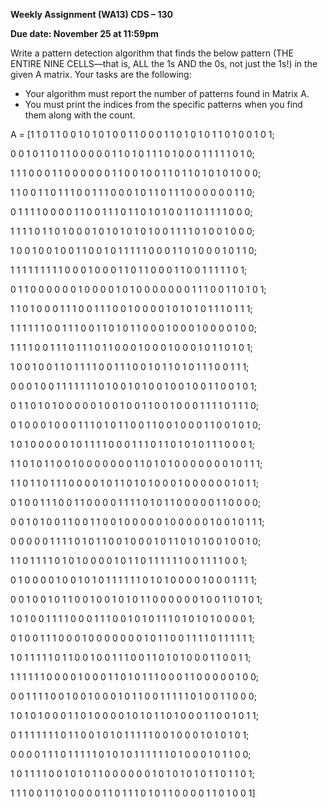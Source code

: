 ﻿


**Weekly Assignment (WA13) CDS – 130**

**Due date: November 25 at 11:59pm**


Write a pattern detection algorithm that finds the below pattern (THE ENTIRE NINE CELLS—that is, ALL the 1s AND the 0s, not just the 1s!) in the given A matrix. Your tasks are the following:

- Your algorithm must report the number of patterns found in Matrix A.
- You must print the indices from the specific patterns when you find them along with the count.


A = [1 1 0 1 1 0 0 1 0 1 0 1 0 0 1 1 0 0 0 1 1 0 1 0 1 0 1 1 0 1 0 0 1 0 1;

0 0 1 0 1 1 0 1 1 0 0 0 0 0 1 1 0 1 0 1 1 1 0 1 0 0 0 1 1 1 1 1 0 1 0;

1 1 1 0 0 0 1 1 0 0 0 0 0 0 1 1 0 0 1 0 0 1 1 0 1 1 0 1 0 1 0 1 0 0 0;

1 1 0 0 1 1 0 1 1 1 0 0 1 1 1 0 0 0 1 0 1 1 0 1 1 1 0 0 0 0 0 0 1 1 0;

0 1 1 1 1 0 0 0 0 1 1 0 0 1 1 1 0 1 1 0 1 0 1 0 0 1 1 0 1 1 1 1 0 0 0;

1 1 1 1 0 1 1 0 1 0 0 0 1 0 1 0 1 0 1 0 1 0 0 1 1 1 1 0 1 0 0 1 0 0 0;

1 0 0 1 0 0 1 0 0 1 1 0 0 1 0 1 1 1 1 1 0 0 0 1 1 0 1 0 0 0 1 0 1 1 0;

1 1 1 1 1 1 1 1 1 0 0 0 1 0 0 0 1 1 0 1 1 0 0 0 1 1 0 0 1 1 1 1 1 0 1;

0 1 1 0 0 0 0 0 0 1 0 0 0 0 1 0 1 0 0 0 0 0 0 0 1 1 1 0 0 1 1 0 1 0 1;

1 1 0 1 0 0 0 1 1 1 0 0 1 1 1 0 0 1 0 0 0 0 1 0 1 0 1 0 1 1 1 0 1 1 1;

1 1 1 1 1 1 0 0 1 1 1 0 0 1 1 0 1 0 1 1 0 0 0 1 0 0 0 1 0 0 0 0 1 0 0;

1 1 1 1 0 0 1 1 1 0 1 1 1 0 1 1 0 0 0 1 0 0 0 1 0 0 0 1 0 1 1 0 1 0 1;

1 0 0 1 0 0 1 1 0 1 1 1 1 0 0 1 1 1 0 0 1 0 1 1 0 1 0 1 1 1 0 0 1 1 1;

0 0 0 1 0 0 1 1 1 1 1 1 1 0 1 0 0 1 0 1 0 0 1 0 0 1 0 0 1 1 0 0 1 0 1;

0 1 1 0 1 0 1 0 0 0 0 0 1 0 0 1 0 0 1 1 0 0 1 0 0 0 1 1 1 1 0 1 1 1 0;

0 1 0 0 0 1 0 0 0 1 1 1 0 1 0 1 1 0 0 1 1 0 0 1 0 0 0 1 1 0 0 1 0 1 0;

1 0 1 0 0 0 0 0 1 0 1 1 1 1 0 0 0 1 1 1 0 1 1 0 1 0 1 0 1 1 1 0 0 0 1;

1 1 0 1 0 1 1 0 0 1 0 0 0 0 0 0 0 1 1 0 1 0 1 0 0 0 0 0 0 0 1 0 1 1 1;

1 1 0 1 1 0 1 1 1 0 0 0 0 1 0 1 1 0 1 0 1 0 0 0 1 0 0 0 0 0 0 1 0 1 1;

0 1 0 0 1 1 1 0 0 1 1 0 0 0 0 1 1 1 1 0 1 0 1 1 0 0 0 0 0 1 1 0 0 0 0;

0 0 1 0 1 0 0 1 1 0 0 1 1 0 0 1 0 0 0 0 0 1 0 0 0 0 0 1 0 0 1 0 1 1 1;

0 0 0 0 0 1 1 1 1 0 1 0 1 1 0 0 1 0 0 0 1 0 1 1 0 1 0 1 0 0 1 0 0 1 0;

1 1 0 1 1 1 1 0 1 0 1 0 0 0 0 1 0 1 1 0 1 1 1 1 1 1 0 0 1 1 1 1 0 0 1;

0 1 0 0 0 0 1 0 0 1 0 1 0 1 1 1 1 1 1 0 1 0 1 0 0 0 0 1 0 0 0 1 1 1 1;

0 0 1 0 0 1 0 1 1 0 0 1 0 0 1 0 1 0 1 1 0 0 0 0 0 0 1 0 0 1 1 0 1 0 1;

1 0 1 0 0 1 1 1 1 0 0 0 1 1 1 0 0 1 0 1 0 1 1 1 0 1 0 1 0 1 0 0 0 0 1;

0 1 0 0 1 1 1 0 0 0 1 0 0 0 0 0 0 0 1 0 1 1 0 0 1 1 1 1 0 1 1 1 1 1 1;

1 0 1 1 1 1 1 0 1 1 0 0 1 0 0 1 1 1 0 0 1 1 0 1 0 1 0 0 0 1 1 0 0 1 1;

1 1 1 1 1 1 0 0 0 0 1 0 0 0 1 1 0 1 0 1 1 1 0 0 0 1 1 0 0 0 0 0 1 0 0;

0 0 1 1 1 1 0 0 1 0 0 1 0 0 0 1 0 1 1 0 0 1 1 1 1 1 0 1 0 0 1 1 0 0 0;

1 0 1 0 1 0 0 0 1 1 0 1 0 0 0 0 1 0 1 0 1 1 0 1 0 0 0 1 1 0 0 1 0 1 1;

0 1 1 1 1 1 1 1 0 1 1 0 0 1 0 1 0 1 1 1 1 1 0 0 1 0 0 0 1 0 1 0 1 0 1;

0 0 0 0 1 1 1 0 1 1 1 1 1 0 1 0 1 0 1 1 1 1 1 1 0 1 0 0 0 1 0 1 1 0 0;

1 0 1 1 1 1 0 0 1 0 1 0 1 1 0 0 0 0 0 0 1 0 1 0 1 0 1 0 1 1 0 1 1 0 1;

1 1 1 0 0 1 1 0 1 0 0 0 0 1 1 0 1 1 1 0 1 0 1 1 0 0 0 0 1 1 0 1 0 0 1]


